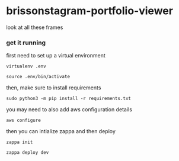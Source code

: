 # brissonstagram-portfolio-viewer
 look at all these frames


### get it running

first need to set up a virtual environment

`virtualenv .env`

`source .env/bin/activate`

then, make sure to install requirements

`sudo python3 -m pip install -r requirements.txt`

you may need to also add aws configuration details

`aws configure`

then you can intialize zappa and then deploy

`zappa init`

`zappa deploy dev`

